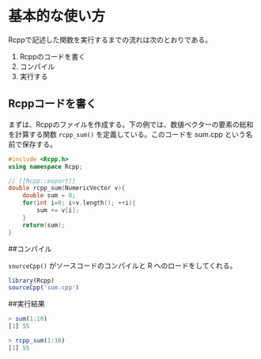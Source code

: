 # 基本的な使い方

Rcppで記述した関数を実行するまでの流れは次のとおりである。

1. Rcppのコードを書く
2. コンパイル
3. 実行する



## Rcppコードを書く

まずは、Rcppのファイルを作成する。下の例では、数値ベクターの要素の総和を計算する関数 `rcpp_sum()` を定義している。このコードを sum.cpp という名前で保存する。


```c++
#include <Rcpp.h>
using namespace Rcpp;

// [[Rcpp::export]]
double rcpp_sum(NumericVector v){
    double sum = 0;
    for(int i=0; i<v.length(); ++i){
        sum += v[i];
    }
    return(sum);
}
```

##コンパイル

`sourceCpp()` がソースコードのコンパイルと R へのロードをしてくれる。

```R
library(Rcpp)
sourceCpp('sum.cpp')
```

##実行結果
```r
> sum(1:10)
[1] 55

> rcpp_sum(1:10)
[1] 55
```





